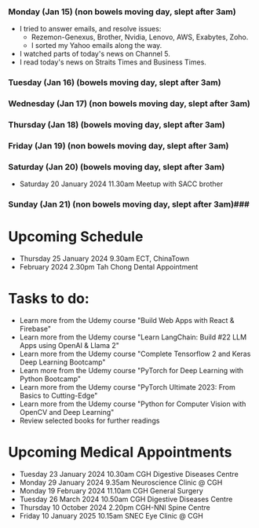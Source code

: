 ### Monday (Jan 15) (non bowels moving day, slept after 3am)
- I tried to answer emails, and resolve issues:
    - Rezemon-Genexus, Brother, Nvidia, Lenovo, AWS, Exabytes, Zoho.
    - I sorted my Yahoo emails along the way.
- I watched parts of today's news on Channel 5.
- I read today's news on Straits Times and Business Times.

### Tuesday (Jan 16) (bowels moving day, slept after 3am)


### Wednesday (Jan 17) (non bowels moving day, slept after 3am)


### Thursday (Jan 18) (bowels moving day, slept after 3am)


### Friday (Jan 19) (non bowels moving day, slept after 3am)


### Saturday (Jan 20) (bowels moving day, slept after 3am)
- Saturday 20 January 2024 11.30am Meetup with SACC brother


### Sunday (Jan 21) (non bowels moving day, slept after 3am)### 




# Upcoming Schedule
- Thursday 25 January 2024 9.30am ECT, ChinaTown
- February 2024 2.30pm Tah Chong Dental Appointment

# Tasks to do:
- Learn more from the Udemy course "Build Web Apps with React & Firebase"
- Learn more from the Udemy course "Learn LangChain: Build #22 LLM Apps using OpenAI & Llama 2"
- Learn more from the Udemy course "Complete Tensorflow 2 and Keras Deep Learning Bootcamp"
- Learn more from the Udemy course "PyTorch for Deep Learning with Python Bootcamp"
- Learn more from the Udemy course "PyTorch Ultimate 2023: From Basics to Cutting-Edge"
- Learn more from the Udemy course "Python for Computer Vision with OpenCV and Deep Learning"
- Review selected books for further readings

# Upcoming Medical Appointments
- Tuesday 23 January 2024 10.30am CGH Digestive Diseases Centre
- Monday 29 January 2024 9.35am Neuroscience Clinic @ CGH
- Monday 19 February 2024 11.10am CGH General Surgery
- Tuesday 26 March 2024 10.50am CGH Digestive Diseases Centre
- Thursday 10 October 2024 2.20pm CGH-NNI Spine Centre
- Friday 10 January 2025 10.15am SNEC Eye Clinic @ CGH
